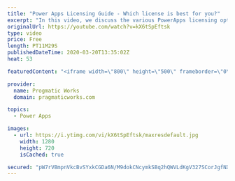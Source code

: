 ```yaml
---
title: "Power Apps Licensing Guide - Which license is best for you?"
excerpt: "In this video, we discuss the various PowerApps licensing options you have. Learn which one is best for you for development, large scale projects and smaller scale free projects.   We want to build your next Power App: https;//www.pragmaticworks.com  Want to learn more about Power Apps, check out our"
originalUrl: https://youtube.com/watch?v=kX6tSpEftsk
type: video
price: Free
length: PT11M29S
publishedDateTime: 2020-03-20T13:35:02Z
heat: 53

featuredContent: "<iframe width=\"800\" height=\"500\" frameborder=\"0\" src=\"https://www.youtube.com/embed/kX6tSpEftsk\" allow=\"accelerometer; autoplay; encrypted-media; gyroscope; picture-in-picture\" allowfullscreen></iframe>"

provider:
  name: Progmatic Works
  domain: pragmaticworks.com

topics:
  - Power Apps

images:
  - url: https://i.ytimg.com/vi/kX6tSpEftsk/maxresdefault.jpg
    width: 1280
    height: 720
    isCached: true

secured: "pW7rVBmpnVkcBvSYxkCGDa6N/M9dokCNcymkSBq2hQWVLdKgV327SCorJgfNXSvnQ42IAQolSMh3GTYOepofrFYJrGNwGmrd6TfRho9Xon8LShAgFOM7M8xR0gsBKIcxnQW4LuJSB8P9YcJncdqApVvu4h4D1AUvYHNh5dhdNFzQMoWR7Y/0eG9tajlPuftuyEIEJXLLbaN3Dvl87UEd4eQFCD6vCp4FDrXJ87Q62njI0k86tClu1M8dBgj96/+zU5Ic+9iu7KO7Gf7/FiFJ8up9Yh2YQ7erulX85PWBLgNqgI495klWtZbE9YptWSRVA0Kx/i4JMTjAE4uwGOZS9yqoMBEpiAV4zhS2pZ0ZBK2/E+GsipflbTbNImGS7ZP0fxcQGh5f5TQpzsM9axHq5KHW5IECDM4TvwRzler9FQc=;H7XtOZ4i9D4N4mrq8+z/5A=="
---
```


